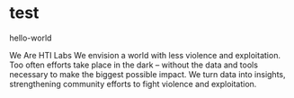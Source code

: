 # test
hello-world

We Are HTI Labs
We envision a world with less violence and exploitation. Too often efforts take place in the dark – without the data and tools necessary to make the biggest possible impact. We turn data into insights, strengthening community efforts to fight violence and exploitation.

